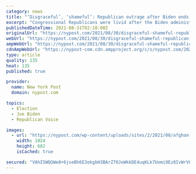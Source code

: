 ```yaml
---
category: news
title: "‘Disgraceful’, ‘shameful’: Republican outrage after Biden ends pullout"
excerpt: "Congressional Republicans were livid after the Biden administration announced that the evacuation of Americans from Afghanistan had ended."
publishedDateTime: 2021-08-31T02:10:00Z
originalUrl: "https://nypost.com/2021/08/30/disgraceful-shameful-republican-outrage-after-biden-ends-pullout/"
webUrl: "https://nypost.com/2021/08/30/disgraceful-shameful-republican-outrage-after-biden-ends-pullout/"
ampWebUrl: "https://nypost.com/2021/08/30/disgraceful-shameful-republican-outrage-after-biden-ends-pullout/amp/"
cdnAmpWebUrl: "https://nypost-com.cdn.ampproject.org/c/s/nypost.com/2021/08/30/disgraceful-shameful-republican-outrage-after-biden-ends-pullout/amp/"
type: article
quality: 135
heat: 135
published: true

provider:
  name: New York Post
  domain: nypost.com

topics:
  - Election
  - Joe Biden
  - Republican Voice

images:
  - url: "https://nypost.com/wp-content/uploads/sites/2/2021/08/afghan-gop.jpg?quality=90&strip=all&w=1024"
    width: 1024
    height: 682
    isCached: true

secured: "VAhI5WQGWe0+6jseBh6E3okgbH3BArZ70JoWkkDE4uqKLk7Uomi9Ez8IvWrVOc6Ym4k+iJcfIraDdkMZ3258MJ0boJHKuecZolHf8eYsbXTjgjI6FCvanVTLlqy3ujdmKzitEx5TjBfA/pJr9atFjUs4E44oWC9iTSqle9ABaqT478HdaeJxMiChwE4sCsxxXnaZb8QEqUayslZFvL0QtbC3LYsSAZyevOe0LzsphMWRjiNe1j4lDXs1Q5iNwAxO1+rnLlsuT6jWozZT9GXtoQRoFxPIG4zfd7RlxJ/vRw+3oM/LOoRdANcSmn1cbL8Witnk3FzZqFHwd7q2bJkkb5pt1aWmiJnAOoI/euzkpsU=;JN9oOuEpKOeEhZ1Hum6vLw=="
---
```


